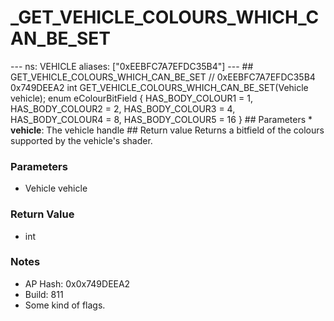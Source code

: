 # _GET_VEHICLE_COLOURS_WHICH_CAN_BE_SET

--- ns: VEHICLE aliases: ["0xEEBFC7A7EFDC35B4"] --- ## GET_VEHICLE_COLOURS_WHICH_CAN_BE_SET  // 0xEEBFC7A7EFDC35B4 0x749DEEA2 int GET_VEHICLE_COLOURS_WHICH_CAN_BE_SET(Vehicle vehicle);  enum eColourBitField { HAS_BODY_COLOUR1 = 1, HAS_BODY_COLOUR2 = 2, HAS_BODY_COLOUR3 = 4, HAS_BODY_COLOUR4 = 8, HAS_BODY_COLOUR5 = 16 }  ## Parameters * **vehicle**: The vehicle handle  ## Return value Returns a bitfield of the colours supported by the vehicle's shader.

### Parameters
* Vehicle vehicle

### Return Value
* int

### Notes
* AP Hash: 0x0x749DEEA2
* Build: 811
* Some kind of flags.

